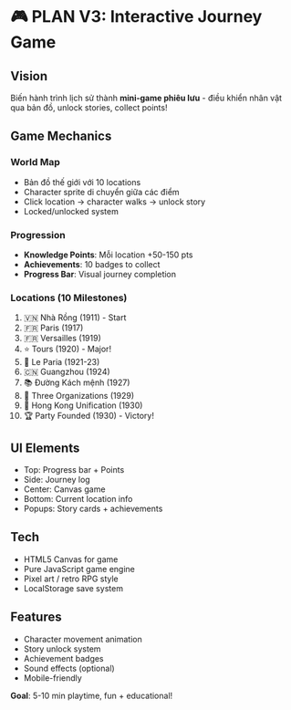 # 🎮 PLAN V3: Interactive Journey Game

## Vision
Biến hành trình lịch sử thành **mini-game phiêu lưu** - điều khiển nhân vật qua bản đồ, unlock stories, collect points!

## Game Mechanics

### World Map
- Bản đồ thế giới với 10 locations
- Character sprite di chuyển giữa các điểm
- Click location → character walks → unlock story
- Locked/unlocked system

### Progression
- **Knowledge Points**: Mỗi location +50-150 pts
- **Achievements**: 10 badges to collect
- **Progress Bar**: Visual journey completion

### Locations (10 Milestones)
1. 🇻🇳 Nhà Rồng (1911) - Start
2. 🇫🇷 Paris (1917)
3. 🇫🇷 Versailles (1919)
4. ⭐ Tours (1920) - Major!
5. 📰 Le Paria (1921-23)
6. 🇨🇳 Guangzhou (1924)
7. 📚 Đường Kách mệnh (1927)
8. 🔴 Three Organizations (1929)
9. 🤝 Hong Kong Unification (1930)
10. 🏆 Party Founded (1930) - Victory!

## UI Elements
- Top: Progress bar + Points
- Side: Journey log
- Center: Canvas game
- Bottom: Current location info
- Popups: Story cards + achievements

## Tech
- HTML5 Canvas for game
- Pure JavaScript game engine
- Pixel art / retro RPG style
- LocalStorage save system

## Features
- Character movement animation
- Story unlock system
- Achievement badges
- Sound effects (optional)
- Mobile-friendly

**Goal**: 5-10 min playtime, fun + educational!
